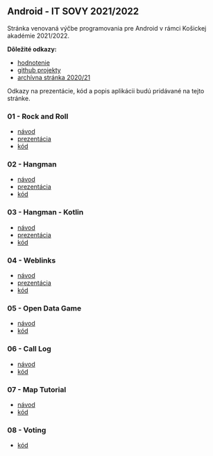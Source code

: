## Android - IT SOVY 2021/2022

Stránka venovaná výčbe programovania pre Android v rámci Košickej akadémie 2021/2022.

**Dôležité odkazy:**

* [hodnotenie](hodnotenie2021.md)
* [github projekty](https://github.com/miroslav-opiela?tab=repositories)
* [archívna stránka 2020/21](android2020.md)



Odkazy na prezentácie, kód a popis aplikácii budú pridávané na tejto stránke.



### 01 - Rock and Roll 

* [návod](2021/01-rock-and-roll.md)
* [prezentácia](2021/01-rock-and-roll.pdf)
* [kód](https://github.com/miroslav-opiela/itsovy-2021-rockAndRoll)

### 02 - Hangman

* [návod](2021/02-hangman.md)
* [prezentácia](2021/02-hangman.pdf)
* [kód](https://github.com/miroslav-opiela/itsovy-2021-hangman)

### 03 - Hangman - Kotlin

* [návod](2021/03-hangman_kotlin.md)
* [prezentácia](2021/03-hangman-kotlin.pdf)
* [kód](https://github.com/miroslav-opiela/itsovy-2021-hangmanKotlin)

### 04 - Weblinks

* [návod](2021/04-weblinks.md)
* [prezentácia](2021/04-weblinks.pdf)
* [kód](https://github.com/miroslav-opiela/itsovy-2021-weblinks)

### 05 - Open Data Game

* [návod](2021/05-open-data-game.md)
* [kód](https://github.com/miroslav-opiela/itsovy-2021-open-data-game)

### 06 - Call Log

* [návod](2021/06-calllog.md)
* [kód](https://github.com/miroslav-opiela/itsovy-2021-call-log)

### 07 - Map Tutorial

* [návod](2021/07-map-tutorial.md)
* [kód](https://github.com/miroslav-opiela/itsovy-2021-map-tutorial)

### 08 - Voting

* [kód](https://github.com/miroslav-opiela/itsovy-2021-voting)
